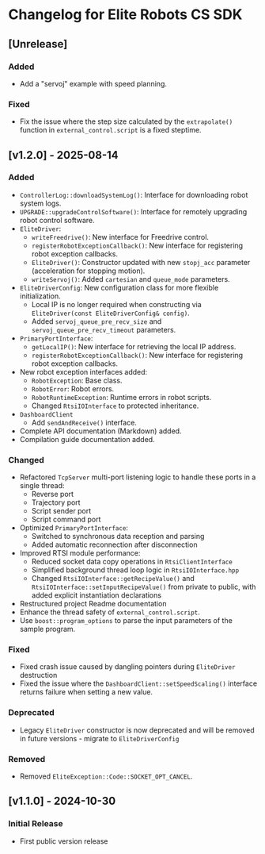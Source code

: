 # Changelog for Elite Robots CS SDK

## [Unrelease]

### Added
- Add a "servoj" example with speed planning.

### Fixed
- Fix the issue where the step size calculated by the `extrapolate()` function in `external_control.script` is a fixed steptime.

## [v1.2.0] - 2025-08-14

### Added
- `ControllerLog::downloadSystemLog()`: Interface for downloading robot system logs.
- `UPGRADE::upgradeControlSoftware()`: Interface for remotely upgrading robot control software.
- `EliteDriver`:
  - `writeFreedrive()`: New interface for Freedrive control.
  - `registerRobotExceptionCallback()`: New interface for registering robot exception callbacks.
  - `EliteDriver()`: Constructor updated with new `stopj_acc` parameter (acceleration for stopping motion).
  - `writeServoj()`: Added `cartesian` and `queue_mode` parameters.
- `EliteDriverConfig`: New configuration class for more flexible initialization.
  - Local IP is no longer required when constructing via `EliteDriver(const EliteDriverConfig& config)`.
  - Added `servoj_queue_pre_recv_size` and `servoj_queue_pre_recv_timeout` parameters.
- `PrimaryPortInterface`:
  - `getLocalIP()`: New interface for retrieving the local IP address.
  - `registerRobotExceptionCallback()`: New interface for registering robot exception callbacks.
- New robot exception interfaces added:
  - `RobotException`: Base class.
  - `RobotError`: Robot errors.
  - `RobotRuntimeException`: Runtime errors in robot scripts.
  - Changed `RtsiIOInterface` to protected inheritance.
- `DashboardClient`
  - Add `sendAndReceive()` interface.
- Complete API documentation (Markdown) added.
- Compilation guide documentation added.

### Changed
- Refactored `TcpServer` multi-port listening logic to handle these ports in a single thread:
  - Reverse port
  - Trajectory port
  - Script sender port
  - Script command port
- Optimized `PrimaryPortInterface`:
  - Switched to synchronous data reception and parsing
  - Added automatic reconnection after disconnection
- Improved RTSI module performance:
  - Reduced socket data copy operations in `RtsiClientInterface`
  - Simplified background thread loop logic in `RtsiIOInterface.hpp`
  - Changed `RtsiIOInterface::getRecipeValue()` and `RtsiIOInterface::setInputRecipeValue()` from private to public, with added explicit instantiation declarations
- Restructured project Readme documentation
- Enhance the thread safety of `external_control.script`.
- Use `boost::program_options` to parse the input parameters of the sample program.

### Fixed
- Fixed crash issue caused by dangling pointers during `EliteDriver` destruction
- Fixed the issue where the `DashboardClient::setSpeedScaling()` interface returns failure when setting a new value.

### Deprecated
- Legacy `EliteDriver` constructor is now deprecated and will be removed in future versions - migrate to `EliteDriverConfig`

### Removed
- Removed `EliteException::Code::SOCKET_OPT_CANCEL`.

## [v1.1.0] - 2024-10-30
### Initial Release
- First public version release